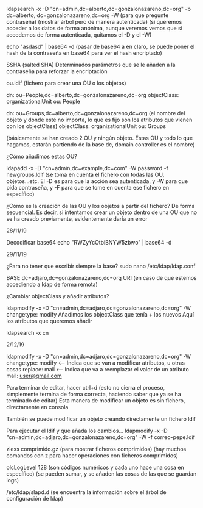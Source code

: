 ldapsearch -x -D "cn=admin,dc=alberto,dc=gonzalonazareno,dc=org" -b dc=alberto, dc=gonzalonazareno,dc=org -W (para que pregunte contraseña)
(mostrar árbol pero de manera autenticada)
(si queremos acceder a los datos de forma anónima, aunque veremos vemos que si accedemos de forma autenticada, quitamos el -D y el -W)



echo "asdasd" | base64 -d (pasar de base64 a en claro, se puede poner el hash de la contraseña en base64 para ver el hash encriptado)


SSHA (salted SHA)
Determinados parámetros que se le añaden a la contraseña para reforzar la encriptación





ou.ldif (fichero para crear una OU o los objetos)

dn: ou=People,dc=alberto,dc=gonzalonazareno,dc=org
objectClass: organizationalUnit
ou: People

dn: ou=Groups,dc=alberto,dc=gonzalonazareno,dc=org (el nombre del objeto y donde esté no importa, lo que es fijo son los atributos que vienen con los objectClass)
objectClass: organizationalUnit
ou: Groups

(básicamente se han creado 2 OU y ningún objeto. Éstas OU y todo lo que hagamos, estarán partiendo de la base dc, domain controller es el nombre)


¿Cómo añadimos estas OU?

ldapadd -x -D "cn=admin,dc=example,dc=com" -W password -f newgroups.ldif
(se toma en cuenta el fichero con todas las OU, objetos...etc. El -D es para que la acción sea autenticada, y -W para que pida contraseña, y -F para que se tome en cuenta ese fichero en específico)

¿Cómo es la creación de las OU y los objetos a partir del fichero?
De forma secuencial. Es decir, si intentamos crear un objeto dentro de una OU que no se ha creado previamente, evidentemente daría un error

28/11/19

Decodificar base64
echo "RWZyYcOtbiBNYW5zbwo" | base64 -d


29/11/19

¿Para no tener que escribir siempre la base?
sudo nano /etc/ldap/ldap.conf

BASE	dc=adjaro,dc=gonzalonazareno,dc=org
URI (en caso de que estemos accediendo a ldap de forma remota)



¿Cambiar objectClass y añadir atributos?

ldapmodify -x -D "cn=admin,dc=adjaro,dc=gonzalonazareno,dc=org" -W
changetype: modify
Añadimos los objectClass que tenía + los nuevos
Aquí los atributos que queremos añadir


ldapsearch -x cn


2/12/19

ldapmodify -x -D "cn=admin,dc=adjaro,dc=gonzalonazareno,dc=org" -W
changetype: modify <-- Indica que se van a modificar atributos, u otras cosas
replace: mail <-- Indica que va a reemplazar el valor de un atributo
mail: user@gmail.com

Para terminar de editar, hacer ctrl+d (esto no cierra el proceso, simplemente termina de forma correcta, haciendo saber que ya se ha terminado de editar)
Esta manera de modificar un objeto es sin fichero, directamente en consola

También se puede modificar un objeto creando directamente un fichero ldif





Para ejecutar el ldif y que añada los cambios...
ldapmodify -x -D "cn=admin,dc=adjaro,dc=gonzalonazareno,dc=org" -W -f correo-pepe.ldif



zless comprimido.gz (para mostrar ficheros comprimidos)
(hay muchos comandos con z para hacer operaciones con ficheros comprimidos)


olcLogLevel 128 (son códigos numéricos y cada uno hace una cosa en específico) (se pueden sumar, y se añaden las cosas de las que se guardan logs)



/etc/ldap/slapd.d (se encuentra la información sobre el árbol de configuración de ldap)






















<!--stackedit_data:
eyJoaXN0b3J5IjpbMTAxMjc3MTU0M119
-->